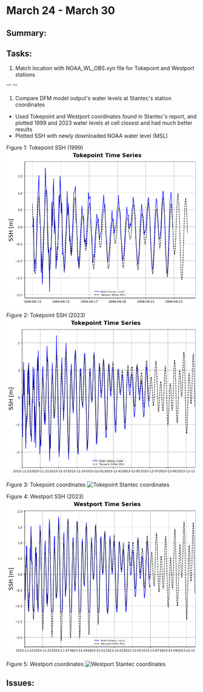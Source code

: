 # March 24 - March 30
## Summary:


## Tasks:
1) Match location with NOAA_WL_OBS.xyn file for Tokepoint and Westport stations

'''
'''
1) Compare DFM model output's water levels at Stantec's station coordinates
  - Used Tokepoint and Westport coordinates found in Stantec's report, and plotted 1999 and 2023 water levels at cell closest and had much better results
  - Plotted SSH with newly downloaded NOAA water level (MSL)

Figure 1: Tokepoint SSH (1999)
![Tokepoint SSH (1999)](../Figures/040924meeting/Tokepoint_wl_ssh_MSL_1999.png)

Figure 2: Tokepoint SSH (2023)
![Tokepoint SSH (2023)](../Figures/040924meeting/Tokepoint_wl_ssh_MSL.png)

Figure 3: Tokepoint coordinates 
![Tokepoint Stantec coordinates](../Figures/040924meeting/Tokepoint_coordinates_Stantec.png)

Figure 4: Westport SSH (2023)
![Westport SSH (2023)](../Figures/040924meeting/Westport_wl_ssh_MSL.png)

Figure 5: Westport coordinates 
![Westport Stantec coordinates](../Figures/040924meeting/Westport_coordinates_Stantec.png)


## Issues:

